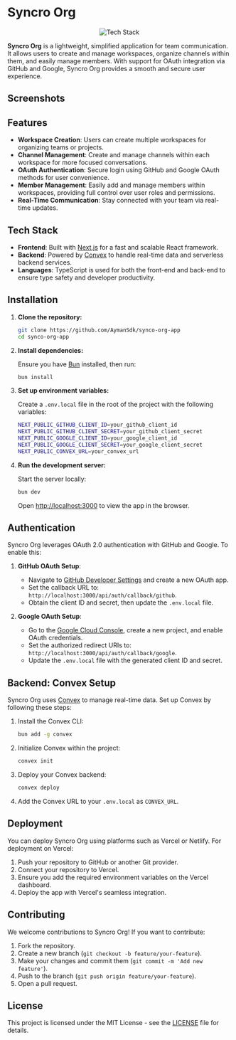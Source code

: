 # Syncro Org

<!-- Used Tech -->
<p align="center">
  <img src="https://skillicons.dev/icons?i=nextjs,react,ts,vercel,nodejs" alt="Tech Stack" />
</p>

**Syncro Org** is a lightweight, simplified application for team communication. It allows users to create and manage workspaces, organize channels within them, and easily manage members. With support for OAuth integration via GitHub and Google, Syncro Org provides a smooth and secure user experience.

## Screenshots


## Features

- **Workspace Creation**: Users can create multiple workspaces for organizing teams or projects.
- **Channel Management**: Create and manage channels within each workspace for more focused conversations.
- **OAuth Authentication**: Secure login using GitHub and Google OAuth methods for user convenience.
- **Member Management**: Easily add and manage members within workspaces, providing full control over user roles and permissions.
- **Real-Time Communication**: Stay connected with your team via real-time updates.

## Tech Stack

- **Frontend**: Built with [Next.js](https://nextjs.org/) for a fast and scalable React framework.
- **Backend**: Powered by [Convex](https://convex.dev/) to handle real-time data and serverless backend services.
- **Languages**: TypeScript is used for both the front-end and back-end to ensure type safety and developer productivity.

## Installation

1. **Clone the repository:**

   ```bash
   git clone https://github.com/AymanSdk/synco-org-app
   cd synco-org-app
   ```

2. **Install dependencies:**

   Ensure you have [Bun](https://bun.sh/) installed, then run:

   ```bash
   bun install
   ```

3. **Set up environment variables:**

   Create a `.env.local` file in the root of the project with the following variables:

   ```bash
   NEXT_PUBLIC_GITHUB_CLIENT_ID=your_github_client_id
   NEXT_PUBLIC_GITHUB_CLIENT_SECRET=your_github_client_secret
   NEXT_PUBLIC_GOOGLE_CLIENT_ID=your_google_client_id
   NEXT_PUBLIC_GOOGLE_CLIENT_SECRET=your_google_client_secret
   NEXT_PUBLIC_CONVEX_URL=your_convex_url
   ```

4. **Run the development server:**

   Start the server locally:

   ```bash
   bun dev
   ```

   Open [http://localhost:3000](http://localhost:3000) to view the app in the browser.

## Authentication

Syncro Org leverages OAuth 2.0 authentication with GitHub and Google. To enable this:

1. **GitHub OAuth Setup**:

   - Navigate to [GitHub Developer Settings](https://github.com/settings/developers) and create a new OAuth app.
   - Set the callback URL to: `http://localhost:3000/api/auth/callback/github`.
   - Obtain the client ID and secret, then update the `.env.local` file.

2. **Google OAuth Setup**:
   - Go to the [Google Cloud Console](https://console.cloud.google.com/), create a new project, and enable OAuth credentials.
   - Set the authorized redirect URIs to: `http://localhost:3000/api/auth/callback/google`.
   - Update the `.env.local` file with the generated client ID and secret.

## Backend: Convex Setup

Syncro Org uses [Convex](https://convex.dev/) to manage real-time data. Set up Convex by following these steps:

1. Install the Convex CLI:

   ```bash
   bun add -g convex
   ```

2. Initialize Convex within the project:

   ```bash
   convex init
   ```

3. Deploy your Convex backend:

   ```bash
   convex deploy
   ```

4. Add the Convex URL to your `.env.local` as `CONVEX_URL`.

## Deployment

You can deploy Syncro Org using platforms such as Vercel or Netlify. For deployment on Vercel:

1. Push your repository to GitHub or another Git provider.
2. Connect your repository to Vercel.
3. Ensure you add the required environment variables on the Vercel dashboard.
4. Deploy the app with Vercel's seamless integration.

## Contributing

We welcome contributions to Syncro Org! If you want to contribute:

1. Fork the repository.
2. Create a new branch (`git checkout -b feature/your-feature`).
3. Make your changes and commit them (`git commit -m 'Add new feature'`).
4. Push to the branch (`git push origin feature/your-feature`).
5. Open a pull request.

## License

This project is licensed under the MIT License - see the [LICENSE](LICENSE) file for details.
